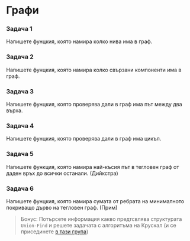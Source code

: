 # Графи

### Задача 1
Напишете фунцкия, която намира колко нива има в граф.

### Задача 2
Напишете фунцкия, която намира колко свързани компоненти има в граф.

### Задача 3
Напишете фунцкия, която проверява дали в граф има път между два върха.

### Задача 4
Напишете фунцкия, която проверява дали в граф има цикъл.

### Задача 5
Напишете функция, която намира най-късия път в тегловен граф от даден връх до всички останали. (Дийкстра)

### Задача 6
Напишете фунцкия, която намира сумата от ребрата на минималното покриващо дърво на тегловен граф. (Прим)
> Бонус: Потърсете информация какво предтсвлява структурата `Union-Find` и решете задачата с алгоритъма на Крускал (и се присединете [в тази група](https://www.facebook.com/groups/540225387591735))